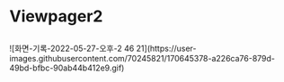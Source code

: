 # Viewpager2

<h2><Viewpager2 + Tablayout + RecylcerView ></h2>
![화면-기록-2022-05-27-오후-2 46 21](https://user-images.githubusercontent.com/70245821/170645378-a226ca76-879d-49bd-bfbc-90ab44b412e9.gif)
